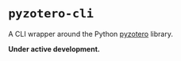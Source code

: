 # `pyzotero-cli`

A CLI wrapper around the Python [pyzotero](https://github.com/zotero/pyzotero) library.

**Under active development.**

